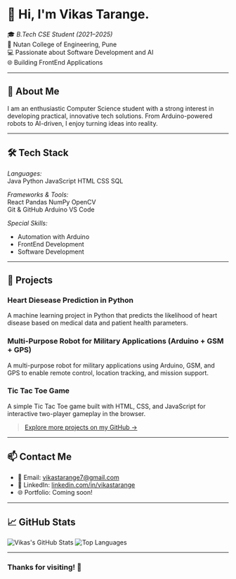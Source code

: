 # 👋 Hi, I'm Vikas Tarange.

🎓 *B.Tech CSE Student (2021–2025)*  
📍 Nutan College of Engineering, Pune  
💻 Passionate about Software Development and AI  
🌐 Building FrontEnd Applications

---

## 🚀 About Me

I am an enthusiastic Computer Science student with a strong interest in developing practical, innovative tech solutions. From Arduino-powered robots to AI-driven, I enjoy turning ideas into reality.

---

## 🛠 Tech Stack

*Languages:*  
Java Python JavaScript HTML CSS SQL

*Frameworks & Tools:*  
React Pandas NumPy OpenCV  
Git & GitHub Arduino VS Code

*Special Skills:*     
- Automation with Arduino    
- FrontEnd Development
- Software Development

---

## 📌 Projects

### Heart Diesease Prediction in Python
A machine learning project in Python that predicts the likelihood of heart disease based on medical data and patient health parameters.

### Multi-Purpose Robot for Military Applications (Arduino + GSM + GPS)
A multi-purpose robot for military applications using Arduino, GSM, and GPS to enable remote control, location tracking, and mission support.

### Tic Tac Toe Game 
A simple Tic Tac Toe game built with HTML, CSS, and JavaScript for interactive two-player gameplay in the browser.

> [Explore more projects on my GitHub →](https://github.com/Vicky-2004?tab=repositories)

---

## 📫 Contact Me

- 📧 Email: [vikastarange7@gmail.com](mailto:vikastarange7@gmail.com)  
- 💼 LinkedIn: [linkedin.com/in/vikastarange]((https://www.linkedin.com/in/vikastarange/))  
- 🌐 Portfolio: Coming soon!

---

## 📈 GitHub Stats

![Vikas's GitHub Stats](https://github-readme-stats.vercel.app/api?username=Vicky-2004&show_icons=true&theme=tokyonight)
![Top Languages](https://github-readme-stats.vercel.app/api/top-langs/?username=Vicky-2004&layout=compact&theme=tokyonight)

---

### Thanks for visiting! 🙏
